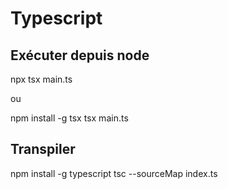 # Typescript

## Exécuter depuis node

npx tsx main.ts

ou

npm install -g tsx
tsx main.ts

## Transpiler

npm install -g typescript
tsc --sourceMap index.ts
